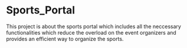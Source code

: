# Sports_Portal
This project is about the sports portal which includes all the neccessary functionalities which reduce the overload on the event organizers and provides an efficient way to organize the sports.
